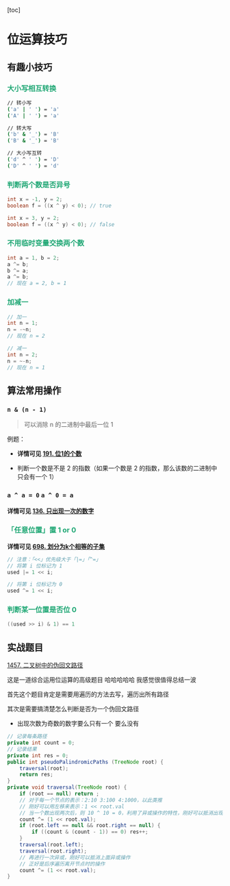 [toc]

# 位运算技巧

## 有趣小技巧

### <font color=#1FA774>大小写相互转换</font>

```bash
// 转小写
('a' | ' ') = 'a'
('A' | ' ') = 'a'

// 转大写
('b' & '_') = 'B'
('B' & '_') = 'B'

// 大小写互转
('d' ^ ' ') = 'D'
('D' ^ ' ') = 'd'
```

### <font color=#1FA774>判断两个数是否异号</font>

```java
int x = -1, y = 2;
boolean f = ((x ^ y) < 0); // true

int x = 3, y = 2;
boolean f = ((x ^ y) < 0); // false
```

### <font color=#1FA774>不用临时变量交换两个数</font>

```java
int a = 1, b = 2;
a ^= b;
b ^= a;
a ^= b;
// 现在 a = 2, b = 1
```

### <font color=#1FA774>加减一</font>

```java
// 加一
int n = 1;
n = -~n;
// 现在 n = 2

// 减一
int n = 2;
n = ~-n;
// 现在 n = 1
```

## 算法常用操作

### `n & (n - 1)`

> 可以消除 n 的二进制中最后一位 1

例题：

- **详情可见 [191. 位1的个数](https://leetcode-cn.com/problems/number-of-1-bits/)**

- 判断一个数是不是 2 的指数（如果一个数是 2 的指数，那么该数的二进制中只会有一个 1）

### `a ^ a = 0` `a ^ 0 = a`

**详情可见 [136. 只出现一次的数字](https://leetcode-cn.com/problems/single-number/)**

### <font color=#1FA774>「任意位置」置 1 or 0</font>

**详情可见 [698. 划分为k个相等的子集](https://leetcode-cn.com/problems/partition-to-k-equal-sum-subsets/)**

```java
// 注意：「<<」优先级大于「|=」「^=」
// 将第 i 位标记为 1
used |= 1 << i;

// 将第 i 位标记为 0
used ^= 1 << i;
```

### <font color=#1FA774>判断某一位置是否位 0</font>

```java
((used >> i) & 1) == 1
```

## 实战题目

[1457. 二叉树中的伪回文路径](https://leetcode-cn.com/problems/pseudo-palindromic-paths-in-a-binary-tree/)

这是一道综合运用位运算的高级题目 哈哈哈哈哈 我感觉很值得总结一波

首先这个题目肯定是需要用遍历的方法去写，遍历出所有路径

其次是需要搞清楚怎么判断是否为一个伪回文路径

- 出现次数为奇数的数字要么只有一个 要么没有

```java
// 记录每条路径
private int count = 0;
// 记录结果
private int res = 0;
public int pseudoPalindromicPaths (TreeNode root) {
    traversal(root);
    return res;
}
private void traversal(TreeNode root) {
    if (root == null) return ;
    // 对于每一个节点的表示：2:10 3:100 4:1000，以此类推
    // 刚好可以用左移来表示：1 << root.val
    // 当一个数出现两次后，则 10 ^ 10 = 0，利用了异或操作的特性，刚好可以抵消出现偶数次数的情况
    count ^= (1 << root.val);
    if (root.left == null && root.right == null) {
        if ((count & (count - 1)) == 0) res++;
    }
    traversal(root.left);
    traversal(root.right);
    // 再进行一次异或，刚好可以抵消上面异或操作
    // 正好是后序遍历离开节点时的操作
    count ^= (1 << root.val);
}
```

